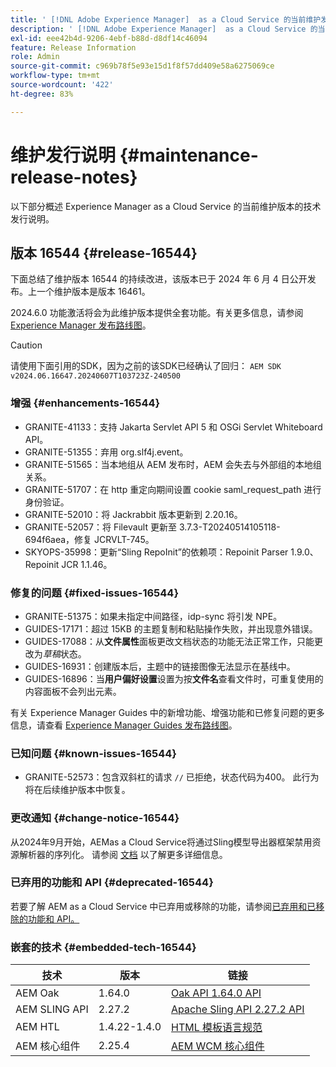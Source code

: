 ```yaml
---
title: ' [!DNL Adobe Experience Manager]  as a Cloud Service 的当前维护发行说明。'
description: ' [!DNL Adobe Experience Manager]  as a Cloud Service 的当前维护发行说明。'
exl-id: eee42b4d-9206-4ebf-b88d-d8df14c46094
feature: Release Information
role: Admin
source-git-commit: c969b78f5e93e15d1f8f57dd409e58a6275069ce
workflow-type: tm+mt
source-wordcount: '422'
ht-degree: 83%

---
```


# 维护发行说明 {#maintenance-release-notes}

以下部分概述 Experience Manager as a Cloud Service 的当前维护版本的技术发行说明。

## 版本 16544 {#release-16544}

下面总结了维护版本 16544 的持续改进，该版本已于 2024 年 6 月 4 日公开发布。上一个维护版本是版本 16461。

2024.6.0 功能激活将会为此维护版本提供全套功能。有关更多信息，请参阅[ Experience Manager 发布路线图](https://experienceleague.adobe.com/zh-hans/docs/experience-manager-release-information/aem-release-updates/update-releases-roadmap)。

>[!CAUTION]
>
>请使用下面引用的SDK，因为之前的该SDK已经确认了回归：
>`AEM SDK v2024.06.16647.20240607T103723Z-240500`

### 增强 {#enhancements-16544}

* GRANITE-41133：支持 Jakarta Servlet API 5 和 OSGi Servlet Whiteboard API。
* GRANITE-51355：弃用 org.slf4j.event。
* GRANITE-51565：当本地组从 AEM 发布时，AEM 会失去与外部组的本地组关系。
* GRANITE-51707：在 http 重定向期间设置 cookie saml_request_path 进行身份验证。
* GRANITE-52010：将 Jackrabbit 版本更新到 2.20.16。
* GRANITE-52057：将 Filevault 更新至 3.7.3-T20240514105118-694f6aea，修复 JCRVLT-745。
* SKYOPS-35998：更新“Sling RepoInit”的依赖项：Repoinit Parser 1.9.0、Repoinit JCR 1.1.46。

### 修复的问题 {#fixed-issues-16544}

* GRANITE-51375：如果未指定中间路径，idp-sync 将引发 NPE。
* GUIDES-17171：超过 15KB 的主题复制和粘贴操作失败，并出现意外错误。
* GUIDES-17088：从&#x200B;**文件属性**&#x200B;面板更改文档状态的功能无法正常工作，只能更改为&#x200B;*草稿*&#x200B;状态。
* GUIDES-16931：创建版本后，主题中的链接图像无法显示在基线中。
* GUIDES-16896：当&#x200B;**用户偏好设置**&#x200B;设置为按&#x200B;**文件名**&#x200B;查看文件时，可重复使用的内容面板不会列出元素。

有关 Experience Manager Guides 中的新增功能、增强功能和已修复问题的更多信息，请查看 [Experience Manager Guides 发布路线图](https://experienceleague.adobe.com/cn/docs/experience-manager-guides/using/release-info/aem-guides-releases-roadmap)。

### 已知问题 {#known-issues-16544}

* GRANITE-52573：包含双斜杠的请求 `//` 已拒绝，状态代码为400。 此行为将在后续维护版本中恢复。

### 更改通知 {#change-notice-16544}

从2024年9月开始，AEMas a Cloud Service将通过Sling模型导出器框架禁用资源解析器的序列化。 请参阅 [文档](/help/implementing/developing/hybrid/disallow-the-serialization-of-resourceresolvers-via-sling-model-exporter.md) 以了解更多详细信息。

### 已弃用的功能和 API {#deprecated-16544}

若要了解 AEM as a Cloud Service 中已弃用或移除的功能，请参阅[已弃用和已移除的功能和 API。](/help/release-notes/deprecated-removed-features.md)

### 嵌套的技术 {#embedded-tech-16544}

| 技术 | 版本 | 链接 |
|---|---|---|
| AEM Oak | 1.64.0 | [Oak API 1.64.0 API](https://www.javadoc.io/doc/org.apache.jackrabbit/oak-api/1.64.0/index.html) |
| AEM SLING API | 2.27.2 | [Apache Sling API 2.27.2 API](https://www.javadoc.io/doc/org.apache.sling/org.apache.sling.api/latest/index.html) |
| AEM HTL | 1.4.22-1.4.0 | [HTML 模板语言规范](https://github.com/adobe/htl-spec) |
| AEM 核心组件 | 2.25.4 | [AEM WCM 核心组件](https://github.com/adobe/aem-core-wcm-components) |
